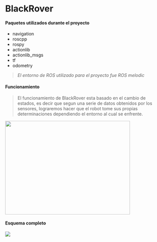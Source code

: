 # BlackRover

#### Paquetes utilizados durante el proyecto

* navigation 
* roscpp 
* rospy
* actionlib
* actionlib_msgs
* tf 
* odometry

> _El entorno de ROS utilizado para el proyecto fue ROS melodic_

#### Funcionamiento 
> El funcionamiento de BlackRover esta basado en el cambio de estados, es decir que segun una serie de datos obtenidos por los sensores, lograremos hacer que el robot tome sus propias determinaciones dependiendo el entorno al cual se enfrente.

<a href="url"><img src="/imagenes/modelo1.jpeg" align="center" height="300" width="400"></a>

#### Esquema completo
<a href="url"><img src="/imagenes/Untitled.jpg" align="center" ></a>



